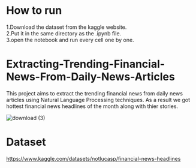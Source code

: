 # How to run 
1.Download the dataset from the kaggle website.<br/>
2.Put it in the same directory as the .ipynb file.<br/>
3.open the notebook and run every cell one by one.<br/>

# Extracting-Trending-Financial-News-From-Daily-News-Articles

This project aims to extract the trending financial news from daily news articles using Natural Language Processing techniques. 
As a result we got hottest financial news headlines of the month along with thier stories.

![download (3)](https://github.com/souvenger/Extracting-Trending-Financial-News-From-Daily-News-Articles/assets/74491716/4c83f21d-8738-444f-badb-0a0b117cc8ef)


# Dataset
https://www.kaggle.com/datasets/notlucasp/financial-news-headlines


